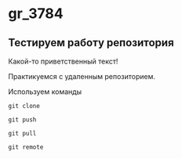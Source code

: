 # gr_3784

## Тестируем работу репозитория

Какой-то приветственный текст!

Практикуемся с удаленным репозиторием.

Используем команды

    git clone
    
    git push

    git pull

    git remote